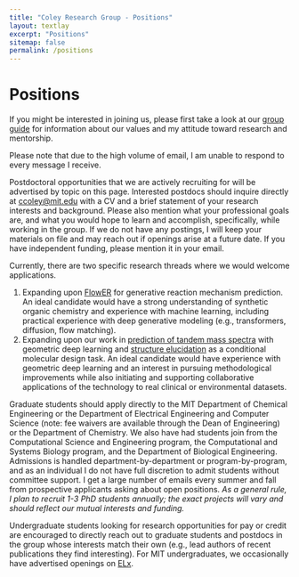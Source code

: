 ```yaml
---
title: "Coley Research Group - Positions"
layout: textlay
excerpt: "Positions"
sitemap: false
permalink: /positions
---
```


# Positions

If you might be interested in joining us, please first take a look at our [group guide](https://docs.google.com/document/d/1K10WS0Bey9AGr17bpiak-A1dhQrkv5BBsQrsrwQ-H2g/) for information about our values and my attitude toward research and mentorship. 

Please note that due to the high volume of email, I am unable to respond to every message I receive.

Postdoctoral opportunities that we are actively recruiting for will be advertised by topic on this page. Interested postdocs should inquire directly at [ccoley@mit.edu](mailto:ccoley@mit.edu) with a CV and a brief statement of your research interests and background. Please also mention what your professional goals are, and what you would hope to learn and accomplish, specifically, while working in the group. If we do not have any postings, I will keep your materials on file and may reach out if openings arise at a future date. If you have independent funding, please mention it in your email.

Currently, there are two specific research threads where we would welcome applications. 
1. Expanding upon [FlowER](https://arxiv.org/abs/2502.12979) for generative reaction mechanism prediction. An ideal candidate would have a strong understanding of synthetic organic chemistry and experience with machine learning, including practical experience with deep generative modeling (e.g., transformers, diffusion, flow matching).
2. Expanding upon our work in [prediction of tandem mass spectra](https://www.biorxiv.org/content/10.1101/2025.05.28.656653v1) with geometric deep learning and [structure elucidation](https://arxiv.org/abs/2502.09571) as a conditional molecular design task. An ideal candidate would have experience with geometric deep learning and an interest in pursuing methodological improvements while also initiating and supporting collaborative applications of the technology to real clinical or environmental datasets.

Graduate students should apply directly to the MIT Department of Chemical Engineering or the Department of Electrical Engineering and Computer Science (note: fee waivers are available through the Dean of Engineering) or the Department of Chemistry. We also have had students join from the Computational Science and Engineering program, the Computational and Systems Biology program, and the Department of Biological Engineering. Admissions is handled department-by-department or program-by-program, and as an individual I do not have full discretion to admit students without committee support.  I get a large number of emails every summer and fall from prospective applicants asking about open positions. _As a general rule, I plan to recruit 1-3 PhD students annually; the exact projects will vary and should reflect our mutual interests and funding._  

Undergraduate students looking for research opportunities for pay or credit are encouraged to directly reach out to graduate students and postdocs in the group whose interests match their own (e.g., lead authors of recent publications they find interesting). For MIT undergraduates, we occasionally have advertised openings on [ELx](https://elx.mit.edu/).

